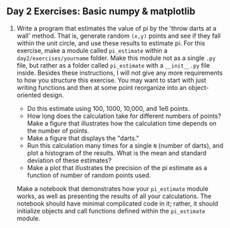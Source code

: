 Day 2 Exercises: Basic numpy & matplotlib
--------


1.  Write a program that estimates the value of pi by the 'throw darts at a wall' method.  That is, generate random `(x,y)` points and see if they fall within the unit circle, and use these results to estimate pi.  For this exercise, make a module called `pi_estimate` within a `day2/exercises/yourname` folder.  Make this module not as a single `.py` file, but rather as a folder called `pi_estimate` with a `__init__.py` file inside.  Besides these instructions, I will not give any more requirements to how you structure this exercise.  You may want to start with just writing functions and then at some point reorganize into an object-oriented design.

	* Do this estimate using 100, 1000, 10,000, and 1e6 points.
	* How long does the calculation take for different numbers of points?  Make a figure that illustrates how the calculation time depends on the number of points.
	* Make a figure that displays the "darts."
	* Run this calculation many times for a single `N` (number of darts), and plot a histogram of the results.  What is the mean and standard deviation of these estimates?
	* Make a plot that illustrates the precision of the pi estimate as a function of number of random points used.

	Make a notebook that demonstrates how your `pi_estimate` module works, as well as presenting the results of all your calculations.  The notebook should have minimal complicated code in it; rather, it should initialize objects and call functions defined within the `pi_estimate` module.   